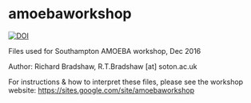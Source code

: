 # amoebaworkshop
[![DOI](https://zenodo.org/badge/DOI/10.5281/zenodo.200389.svg)](https://doi.org/10.5281/zenodo.200389)

Files used for Southampton AMOEBA workshop, Dec 2016

Author: Richard Bradshaw, R.T.Bradshaw [at] soton.ac.uk

For instructions & how to interpret these files, please see the workshop website:
https://sites.google.com/site/amoebaworkshop


